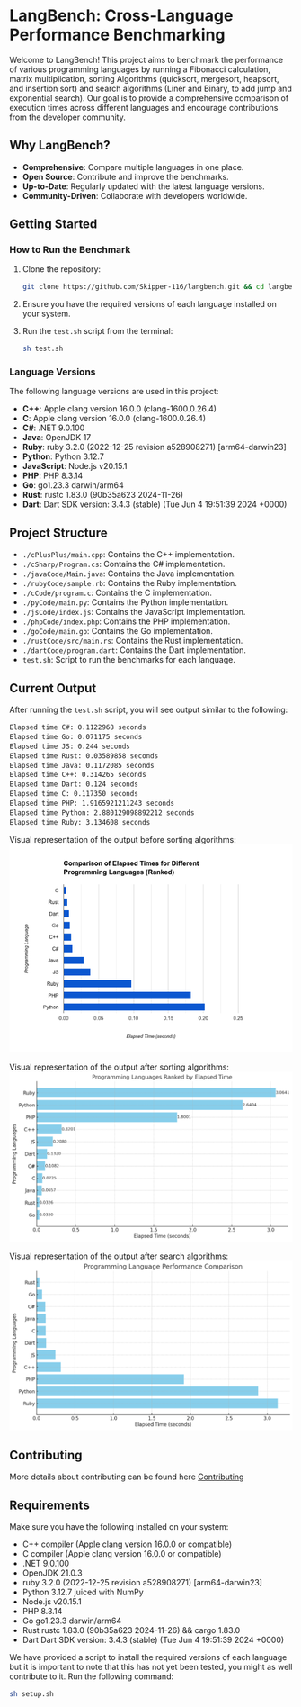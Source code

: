# LangBench: Cross-Language Performance Benchmarking

Welcome to LangBench! This project aims to benchmark the performance of various programming languages by running a Fibonacci calculation, matrix multiplication, sorting Algorithms (quicksort, mergesort, heapsort, and insertion sort) and search algorithms (Liner and Binary, to add jump and exponential search). Our goal is to provide a comprehensive comparison of execution times across different languages and encourage contributions from the developer community.

## Why LangBench?

- **Comprehensive**: Compare multiple languages in one place.
- **Open Source**: Contribute and improve the benchmarks.
- **Up-to-Date**: Regularly updated with the latest language versions.
- **Community-Driven**: Collaborate with developers worldwide.

## Getting Started

### How to Run the Benchmark

1. Clone the repository:
    ```sh
    git clone https://github.com/Skipper-116/langbench.git && cd langbench
    ```

2. Ensure you have the required versions of each language installed on your system.

3. Run the `test.sh` script from the terminal:
    ```sh
    sh test.sh
    ```

### Language Versions

The following language versions are used in this project:

- **C++**: Apple clang version 16.0.0 (clang-1600.0.26.4)
- **C**: Apple clang version 16.0.0 (clang-1600.0.26.4)
- **C#**: .NET 9.0.100
- **Java**: OpenJDK 17
- **Ruby**: ruby 3.2.0 (2022-12-25 revision a528908271) [arm64-darwin23]
- **Python**: Python 3.12.7
- **JavaScript**: Node.js v20.15.1
- **PHP**: PHP 8.3.14
- **Go**: go1.23.3 darwin/arm64
- **Rust**: rustc 1.83.0 (90b35a623 2024-11-26)
- **Dart**: Dart SDK version: 3.4.3 (stable) (Tue Jun 4 19:51:39 2024 +0000)

## Project Structure

- `./cPlusPlus/main.cpp`: Contains the C++ implementation.
- `./cSharp/Program.cs`: Contains the C# implementation.
- `./javaCode/Main.java`: Contains the Java implementation.
- `./rubyCode/sample.rb`: Contains the Ruby implementation.
- `./cCode/program.c`: Contains the C implementation.
- `./pyCode/main.py`: Contains the Python implementation.
- `./jsCode/index.js`: Contains the JavaScript implementation.
- `./phpCode/index.php`: Contains the PHP implementation.
- `./goCode/main.go`: Contains the Go implementation.
- `./rustCode/src/main.rs`: Contains the Rust implementation.
- `./dartCode/program.dart`: Contains the Dart implementation.
- `test.sh`: Script to run the benchmarks for each language.

## Current Output

After running the `test.sh` script, you will see output similar to the following:

```sh
Elapsed time C#: 0.1122968 seconds
Elapsed time Go: 0.071175 seconds
Elapsed time JS: 0.244 seconds
Elapsed time Rust: 0.03589858 seconds
Elapsed time Java: 0.1172085 seconds
Elapsed time C++: 0.314265 seconds
Elapsed time Dart: 0.124 seconds
Elapsed time C: 0.117350 seconds
Elapsed time PHP: 1.9165921211243 seconds
Elapsed time Python: 2.880129098892212 seconds
Elapsed time Ruby: 3.134608 seconds
```

Visual representation of the output before sorting algorithms:
![alt text](assets/image-3.png)

Visual representation of the output after sorting algorithms:
![alt text](assets/image-2.png)

Visual representation of the output after search algorithms:
![alt text](assets/image-4.png)

## Contributing
More details about contributing can be found here [Contributing](CONTRIBUTING.md)

## Requirements
Make sure you have the following installed on your system:

* C++ compiler (Apple clang version 16.0.0 or compatible)
* C compiler (Apple clang version 16.0.0 or compatible)
* .NET 9.0.100
* OpenJDK 21.0.3
* ruby 3.2.0 (2022-12-25 revision a528908271) [arm64-darwin23]
* Python 3.12.7 juiced with NumPy
* Node.js v20.15.1
* PHP 8.3.14
* Go go1.23.3 darwin/arm64
* Rust rustc 1.83.0 (90b35a623 2024-11-26) && cargo 1.83.0
* Dart Dart SDK version: 3.4.3 (stable) (Tue Jun 4 19:51:39 2024 +0000)

We have provided a script to install the required versions of each language but it is important to note that this has not yet been tested, you might as well contribute to it. Run the following command:

```sh
sh setup.sh
```